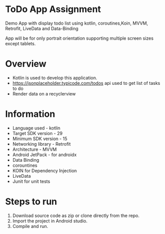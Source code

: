 # ToDo App Assignment
Demo App with display todo list using kotlin, coroutines,Koin, MVVM, Retrofit, LiveData and Data-Binding

App will be for only portrait orientation supporting multiple screen sizes except tablets.

 
# Overview
* Kotlin is used to develop this application.
* https://jsonplaceholder.typicode.com/todos api used to get list of tasks to do
* Render data on a recyclerview 


# Information

* Language used - kotlin
* Target SDK version - 29
* Minimum SDK version - 15
* Networking library - Retrofit
* Architecture - MVVM
* Android JetPack - for androidx
* Data Binding
* corountines
* KOIN for Dependency Injection
* LiveData
* Junit for unit tests

# Steps to run
1. Download source code as zip or clone directly from the repo.
2. Import the project in Android studio.
3. Compile and run. 
